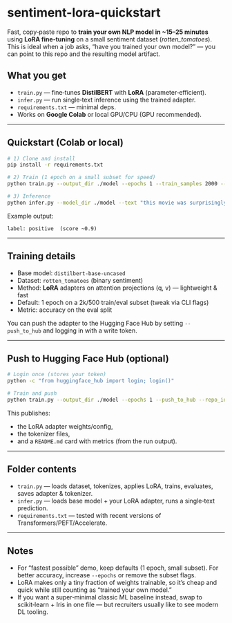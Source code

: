 
# sentiment-lora-quickstart

Fast, copy‑paste repo to **train your own NLP model in ~15–25 minutes** using **LoRA fine‑tuning** on a small sentiment dataset (*rotten_tomatoes*). This is ideal when a job asks, “have you trained your own model?” — you can point to this repo and the resulting model artifact.

## What you get
- `train.py` — fine‑tunes **DistilBERT** with **LoRA** (parameter‑efficient).
- `infer.py` — run single‑text inference using the trained adapter.
- `requirements.txt` — minimal deps.
- Works on **Google Colab** or local GPU/CPU (GPU recommended).

---

## Quickstart (Colab or local)

```bash
# 1) Clone and install
pip install -r requirements.txt

# 2) Train (1 epoch on a small subset for speed)
python train.py --output_dir ./model --epochs 1 --train_samples 2000 --eval_samples 500 --batch_size 16

# 3) Inference
python infer.py --model_dir ./model --text "this movie was surprisingly fun and heartfelt"
```

Example output:
```
label: positive  (score ~0.9)
```

---

## Training details
- Base model: `distilbert-base-uncased`
- Dataset: `rotten_tomatoes` (binary sentiment)
- Method: **LoRA** adapters on attention projections (q, v) — lightweight & fast
- Default: 1 epoch on a 2k/500 train/eval subset (tweak via CLI flags)
- Metric: accuracy on the eval split

You can push the adapter to the Hugging Face Hub by setting `--push_to_hub` and logging in with a write token.

---

## Push to Hugging Face Hub (optional)

```bash
# Login once (stores your token)
python -c "from huggingface_hub import login; login()"

# Train and push
python train.py --output_dir ./model --epochs 1 --push_to_hub --repo_id YOUR_USERNAME/rt-sentiment-lora
```

This publishes:
- the LoRA adapter weights/config,
- the tokenizer files,
- and a `README.md` card with metrics (from the run output).

---

## Folder contents
- `train.py` — loads dataset, tokenizes, applies LoRA, trains, evaluates, saves adapter & tokenizer.
- `infer.py` — loads base model + your LoRA adapter, runs a single‑text prediction.
- `requirements.txt` — tested with recent versions of Transformers/PEFT/Accelerate.

---

## Notes
- For “fastest possible” demo, keep defaults (1 epoch, small subset). For better accuracy, increase `--epochs` or remove the subset flags.
- LoRA makes only a tiny fraction of weights trainable, so it’s cheap and quick while still counting as “trained your own model.”
- If you want a super‑minimal classic ML baseline instead, swap to scikit‑learn + Iris in one file — but recruiters usually like to see modern DL tooling.
```

